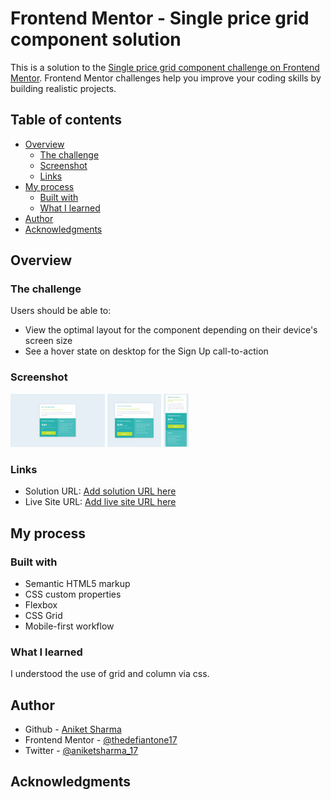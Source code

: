 # Frontend Mentor - Single price grid component solution

This is a solution to the [Single price grid component challenge on Frontend Mentor](https://www.frontendmentor.io/challenges/single-price-grid-component-5ce41129d0ff452fec5abbbc). Frontend Mentor challenges help you improve your coding skills by building realistic projects. 

## Table of contents

- [Overview](#overview)
  - [The challenge](#the-challenge)
  - [Screenshot](#screenshot)
  - [Links](#links)
- [My process](#my-process)
  - [Built with](#built-with)
  - [What I learned](#what-i-learned)
- [Author](#author)
- [Acknowledgments](#acknowledgments)

## Overview

### The challenge

Users should be able to:

- View the optimal layout for the component depending on their device's screen size
- See a hover state on desktop for the Sign Up call-to-action

### Screenshot

<img src="./images/views/desktop%20view.png" width="30%"></img> <img src="./images/views/tablet%20view.png" width="17.10%"></img> <img src="./images/views/mobile%20view.png" width="7.8%"></img>

### Links

- Solution URL: [Add solution URL here](https://your-solution-url.com)
- Live Site URL: [Add live site URL here](https://your-live-site-url.com)

## My process

### Built with

- Semantic HTML5 markup
- CSS custom properties
- Flexbox
- CSS Grid
- Mobile-first workflow
### What I learned

I understood the use of grid and column via css.

## Author

- Github - [Aniket Sharma](https://github.com/thedefiantone17)
- Frontend Mentor - [@thedefiantone17](https://www.frontendmentor.io/profile/thedefiantone17)
- Twitter - [@aniketsharma_17](https://twitter.com/aniketsharma_17)

## Acknowledgments
